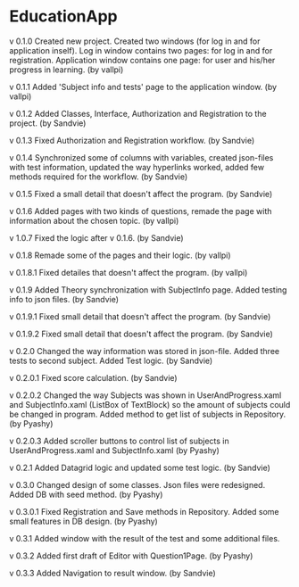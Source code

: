 # EducationApp
v 0.1.0 Created new project. Created two windows (for log in and for application inself). Log in window contains two pages: for log in and 
for registration. Application window contains one page: for user and his/her progress in learning. (by vallpi)

v 0.1.1 Added 'Subject info and tests' page to the application window. (by vallpi)

v 0.1.2 Added Classes, Interface, Authorization and Registration to the project. (by Sandvie)

v 0.1.3 Fixed Authorization and Registration workflow. (by Sandvie)

v 0.1.4 Synchronized some of columns with variables, created json-files with test information, updated the way hyperlinks worked, added few methods required for the workflow. (by Sandvie)

v 0.1.5 Fixed a small detail that doesn't affect the program. (by Sandvie)

v 0.1.6 Added pages with two kinds of questions, remade the page with information about the chosen topic. (by vallpi)

v 1.0.7 Fixed the logic after v 0.1.6. (by Sandvie)

v 0.1.8 Remade some of the pages and their logic. (by vallpi)

v 0.1.8.1 Fixed detailes that doesn't affect the program. (by vallpi)

v 0.1.9 Added Theory synchronization with SubjectInfo page. Added testing info to json files. (by Sandvie)

v 0.1.9.1 Fixed small detail that doesn't affect the program. (by Sandvie)

v 0.1.9.2 Fixed small detail that doesn't affect the program. (by Sandvie)

v 0.2.0 Changed the way information was stored in json-file. Added three tests to second subject. Added Test logic. (by Sandvie)

v 0.2.0.1 Fixed score calculation. (by Sandvie)

v 0.2.0.2 Changed the way Subjects was shown in UserAndProgress.xaml and SubjectInfo.xaml (ListBox of TextBlock) so the amount of subjects could be changed in program. Added method to get list of subjects in Repository. (by Pyashy)

v 0.2.0.3 Added scroller buttons to control list of subjects in UserAndProgress.xaml and SubjectInfo.xaml (by Pyashy)

v 0.2.1 Added Datagrid logic and updated some test logic. (by Sandvie)

v 0.3.0 Changed design of some classes. Json files were redesigned. Added DB with seed method. (by Pyashy)

v 0.3.0.1 Fixed Registration and Save methods in Repository. Added some small features in DB design. (by Pyashy)

v 0.3.1 Added window with the result of the test and some additional files.

v 0.3.2 Added first draft of Editor with Question1Page. (by Pyashy)

v 0.3.3 Added Navigation to result window. (by Sandvie)
